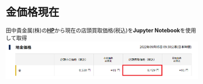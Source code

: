 # 金価格現在
田中貴金属(株)の[**HP**](https://gold.tanaka.co.jp/commodity/souba/d-gold.php)から現在の店頭買取価格(税込)を**Jupyter Notebook**を使用して取得
![金価格現在](./Goldprice-Current.png)

